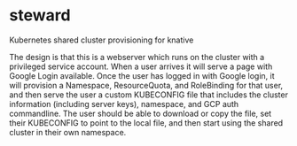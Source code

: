 # steward

Kubernetes shared cluster provisioning for knative

The design is that this is a webserver which runs on the cluster with a
privileged service account. When a user arrives it will serve a page with Google
Login available. Once the user has logged in with Google login, it will
provision a Namespace, ResourceQuota, and RoleBinding for that user, and then
serve the user a custom KUBECONFIG file that includes the cluster information
(including server keys), namespace, and GCP auth commandline. The user should be
able to download or copy the file, set their KUBECONFIG to point to the local
file, and then start using the shared cluster in their own namespace.
